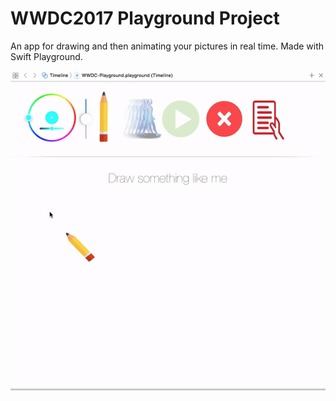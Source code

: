 # WWDC2017 Playground Project

An app for drawing and then animating your pictures in real time. Made with Swift Playground.

![alt tag](https://github.com/Kirillzzy/wwdc2017-project/blob/master/AdditionalFiles/videoExample.gif)
